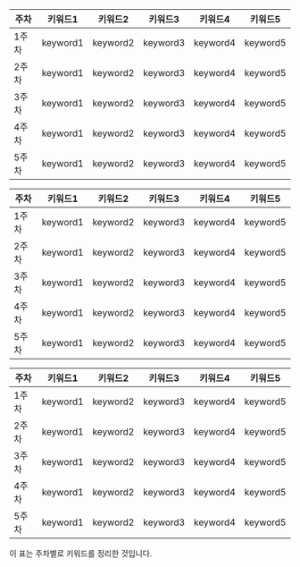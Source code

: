 | 주차  | 키워드1   | 키워드2   | 키워드3   | 키워드4   | 키워드5   |
|-------|-----------|-----------|-----------|-----------|-----------|
| 1주차 | keyword1  | keyword2  | keyword3  | keyword4  | keyword5  |
| 2주차 | keyword1  | keyword2  | keyword3  | keyword4  | keyword5  |
| 3주차 | keyword1  | keyword2  | keyword3  | keyword4  | keyword5  |
| 4주차 | keyword1  | keyword2  | keyword3  | keyword4  | keyword5  |
| 5주차 | keyword1  | keyword2  | keyword3  | keyword4  | keyword5  |


| 주차  | 키워드1   | 키워드2   | 키워드3   | 키워드4   | 키워드5   |
|-------|-----------|-----------|-----------|-----------|-----------|
| 1주차 | keyword1  | keyword2  | keyword3  | keyword4  | keyword5  |
| 2주차 | keyword1  | keyword2  | keyword3  | keyword4  | keyword5  |
| 3주차 | keyword1  | keyword2  | keyword3  | keyword4  | keyword5  |
| 4주차 | keyword1  | keyword2  | keyword3  | keyword4  | keyword5  |
| 5주차 | keyword1  | keyword2  | keyword3  | keyword4  | keyword5  |


| 주차 | 키워드1 | 키워드2 | 키워드3 | 키워드4 | 키워드5 |
|------|---------|---------|---------|---------|---------|
| 1주차 | keyword1 | keyword2 | keyword3 | keyword4 | keyword5 |
| 2주차 | keyword1 | keyword2 | keyword3 | keyword4 | keyword5 |
| 3주차 | keyword1 | keyword2 | keyword3 | keyword4 | keyword5 |
| 4주차 | keyword1 | keyword2 | keyword3 | keyword4 | keyword5 |
| 5주차 | keyword1 | keyword2 | keyword3 | keyword4 | keyword5 |


이 표는 주차별로 키워드를 정리한 것입니다.
